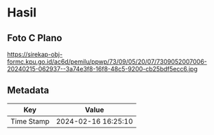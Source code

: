 # Hasil

## Foto C Plano

https://sirekap-obj-formc.kpu.go.id/ac6d/pemilu/ppwp/73/09/05/20/07/7309052007006-20240215-062937--3a74e3f8-16f8-48c5-9200-cb25bdf5ecc6.jpg


## Metadata

| Key        | Value               |
| ---------- | ------------------- |
| Time Stamp | 2024-02-16 16:25:10 |



